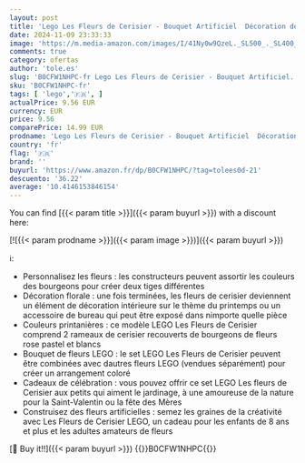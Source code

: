 ```yaml
---
layout: post
title: 'Lego Les Fleurs de Cerisier - Bouquet Artificiel  Décoration de Chambre et Accessoire de Bureau - Composition Florale - Cadeau pour Les Filles et Les Garçons Dès 8 Ans 40725'
date: 2024-11-09 23:33:33
image: 'https://m.media-amazon.com/images/I/41Ny0w9QzeL._SL500_._SL400_.jpg'
comments: true
category: ofertas
author: 'tole.es'
slug: 'B0CFW1NHPC-fr Lego Les Fleurs de Cerisier - Bouquet Artificiel...'
sku: 'B0CFW1NHPC-fr'
tags: [ 'lego','🇫🇷', ]
actualPrice: 9.56 EUR
currency: EUR
price: 9.56
comparePrice: 14.99 EUR
prodname: 'Lego Les Fleurs de Cerisier - Bouquet Artificiel  Décoration de Chambre et Accessoire de Bureau - Composition Florale - Cadeau pour Les Filles et Les Garçons Dès 8 Ans 40725'
country: 'fr'
flag: '🇫🇷'
brand: ''
buyurl: 'https://www.amazon.fr/dp/B0CFW1NHPC/?tag=tolees0d-21'
descuento: '36.22'
average: '10.4146153846154'
---
```


You can find [{{< param title >}}]({{< param buyurl >}}) with a discount here:

[![{{< param prodname >}}]({{< param image >}})]({{< param buyurl >}})

ℹ️:

- Personnalisez les fleurs : les constructeurs peuvent assortir les couleurs des bourgeons pour créer deux tiges différentes
- Décoration florale : une fois terminées, les fleurs de cerisier deviennent un élément de décoration intérieure sur le thème du printemps ou un accessoire de bureau qui peut être exposé dans nimporte quelle pièce
- Couleurs printanières : ce modèle LEGO Les Fleurs de Cerisier comprend 2 rameaux de cerisier recouverts de bourgeons de fleurs rose pastel et blancs
- Bouquet de fleurs LEGO : le set LEGO Les Fleurs de Cerisier peuvent être combinées avec dautres fleurs LEGO (vendues séparément) pour créer un arrangement coloré
- Cadeaux de célébration : vous pouvez offrir ce set LEGO Les fleurs de Cerisier aux petits qui aiment le jardinage, à une amoureuse de la nature pour la Saint-Valentin ou la fête des Mères
- Construisez des fleurs artificielles : semez les graines de la créativité avec Les Fleurs de Cerisier LEGO, un cadeau pour les enfants de 8 ans et plus et les adultes amateurs de fleurs

[🛒 Buy it!!]({{< param buyurl >}})
{{<world>}}B0CFW1NHPC{{</world>}}
